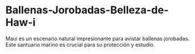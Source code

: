 # Ballenas-Jorobadas-Belleza-de-Haw-i
Maui es un escenario natural impresionante para avistar ballenas jorobadas. Este santuario marino es crucial para su protección y estudio.
